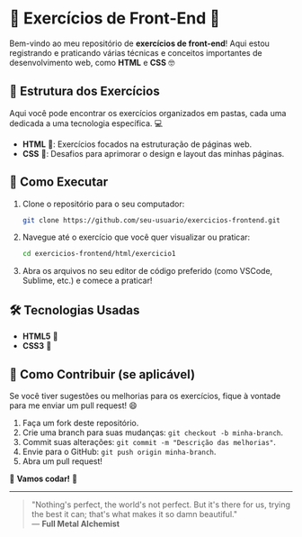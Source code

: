 
# 📝 Exercícios de Front-End 🚀

Bem-vindo ao meu repositório de **exercícios de front-end**! Aqui estou registrando e praticando várias técnicas e conceitos importantes de desenvolvimento web, como **HTML** e **CSS** 🤓

## 📁 Estrutura dos Exercícios

Aqui você pode encontrar os exercícios organizados em pastas, cada uma dedicada a uma tecnologia específica. 💻

- **HTML** 📝: Exercícios focados na estruturação de páginas web.
- **CSS** 🎨: Desafios para aprimorar o design e layout das minhas páginas.

## 🔧 Como Executar

1. Clone o repositório para o seu computador:

   ```bash
   git clone https://github.com/seu-usuario/exercicios-frontend.git
   ```

2. Navegue até o exercício que você quer visualizar ou praticar:

   ```bash
   cd exercicios-frontend/html/exercicio1
   ```

3. Abra os arquivos no seu editor de código preferido (como VSCode, Sublime, etc.) e comece a praticar!

## 🛠 Tecnologias Usadas

- **HTML5** 📝
- **CSS3** 🎨

## 🚩 Como Contribuir (se aplicável)

Se você tiver sugestões ou melhorias para os exercícios, fique à vontade para me enviar um pull request! 😄

1. Faça um fork deste repositório.
2. Crie uma branch para suas mudanças: `git checkout -b minha-branch`.
3. Commit suas alterações: `git commit -m "Descrição das melhorias"`.
4. Envie para o GitHub: `git push origin minha-branch`.
5. Abra um pull request!

🎉 **Vamos codar!** 🎉

---

> "Nothing's perfect, the world's not perfect. But it's there for us, trying the best it can; that's what makes it so damn beautiful."  
> — **Full Metal Alchemist**

